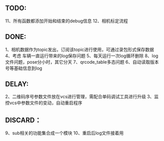 ## TODO:

11、所有函数都添加开始和结束的debug信息
12、相机标定流程

## DONE:

1、相机数据作为topic发出，订阅该topic进行使用，可通过录包形式保存数据
4、考虑  车辆一直运行带来的log保存问题
5、每天运行一次log循环删除
8、log文件问题，pose分小时，其它分天
7、qrcode_table多态问题
6、自动读取版本号等基础信息到log

## DELAY:

2、二维码序号参数文件放在vcs进行管理，需配合单码调试工具进行升级
3、监控vcs中参数文件的变动，自动重启程序

## DISCARD：

9、sub相关的功能集合成一个模块
10、重启后log文件接着用
